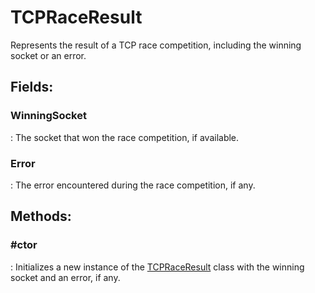 # TCPRaceResult

Represents the result of a TCP race competition, including the winning socket or an error. 

## **Fields**:
### **WinningSocket**
: The socket that won the race competition, if available. 
### **Error**
: The error encountered during the race competition, if any. 
## **Methods**:

### **#ctor**
: Initializes a new instance of the [TCPRaceResult](../Tcp/TCPRaceResult.md)	 class with the winning socket and an error, if any. 